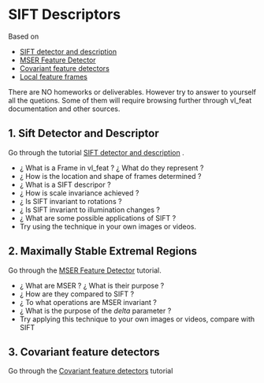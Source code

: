 # SIFT Descriptors

Based on 

- [SIFT detector and description](http://www.vlfeat.org/overview/sift.html)
- [MSER Feature Detector](http://www.vlfeat.org/overview/mser.html)
- [Covariant feature detectors](http://www.vlfeat.org/overview/covdet.html)
- [Local feature frames](http://www.vlfeat.org/overview/frame.html)

There are NO homeworks or deliverables. However try to answer to yourself all the quetions. Some of them will require browsing further through vl_feat documentation and other sources.

## 1. Sift Detector and Descriptor

Go through the tutorial [SIFT detector and description](http://www.vlfeat.org/overview/sift.html) . 

- ¿ What is a Frame in vl_feat ? ¿ What do they represent ?
- ¿ How is the location and shape of frames determined ?
- ¿ What is a SIFT descripor ?
- ¿ How is scale invariance achieved ?
- ¿ Is SIFT invariant to rotations ?
- ¿ Is SIFT invariant to illumination changes ?
- ¿ What are some possible applications of SIFT ?
- Try using the technique in your own images or videos.

## 2. Maximally Stable Extremal Regions 

Go through the [MSER Feature Detector](http://www.vlfeat.org/overview/mser.html) tutorial. 

- ¿ What are MSER ? ¿ What is their purpose ?
- ¿ How are they compared to SIFT ?
- ¿ To what operations are MSER invariant ?
- ¿ What is the purpose of the *delta* parameter ?
- Try applying this technique to your own images or videos, compare with SIFT

## 3. Covariant feature detectors

Go through the [Covariant feature detectors](http://www.vlfeat.org/overview/covdet.html) tutorial




